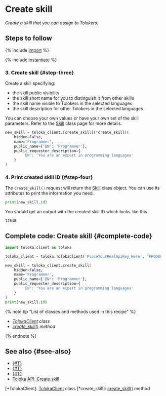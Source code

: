 # Create skill

_Create a skill that you can assign to Tolokers._

## Steps to follow

{% include [import](../_includes/recipes/import.md) %}

{% include [instantiate](../_includes/recipes/instantiate.md) %}

### 3. Create skill {#step-three}

Create a skill specifying:

- the skill public visibility
- the skill short name for you to distinguish it from other skills
- the skill name visible to Tolokers in the selected languages
- the skill description for other Tolokers in the selected languages

You can choose your own values or have your own set of the skill parameters. Refer to the [Skill](../reference/toloka.client.skill.Skill.md) class page for more details.

```python
new_skill = toloka_client.[create_skill](*create_skill)(
    hidden=False,
    name='Programmer',
    public_name={'EN': 'Programmer'},
    public_requester_description={
        'EN': 'You are an expert in programming languages'
    }
)
```

### 4. Print created skill ID {#step-four}

The `create_skill()` request will return the [Skill](../reference/toloka.client.skill.Skill.md) class object. You can use its attributes to print the information you need.

```python
print(new_skill.id)
```

You should get an output with the created skill ID which looks like this.

```bash
12648
```

## Complete code: Create skill {#complete-code}

```python
import toloka.client as toloka

toloka_client = toloka.TolokaClient('PlaceYourRealApiKey_Here', 'PRODUCTION')

new_skill = toloka_client.create_skill(
    hidden=False,
    name='Programmer',
    public_name={'EN': 'Programmer'},
    public_requester_description={
        'EN': 'You are an expert in programming languages'
    }
)
print(new_skill.id)
```

{% note tip "List of classes and methods used in this recipe" %}

- _[TolokaClient](../reference/toloka.client.TolokaClient.md) class_
- _[create_skill()](../reference/toloka.client.TolokaClient.create_skill.md) method_

{% endnote %}

## See also {#see-also}

- [{#T}](../../guide/concepts/overview.md)
- [{#T}](learn-basics.md)
- [{#T}](use-cases.md)
- [Toloka API: Create skill](https://toloka.ai/docs/api/api-reference/#post-/skills)

[*TolokaClient]: [TolokaClient](../reference/toloka.client.TolokaClient.md) class
[*create_skill]: [create_skill()](../reference/toloka.client.TolokaClient.create_skill.md) method